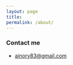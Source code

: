 ```yaml
---
layout: page
title: 
permalink: /about/
---
```


### Contact me

* [ainory83@gmail.com](mailto:ainory83@gmail.com)
